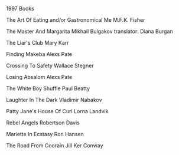 1997 Books

The Art Of Eating and/or
Gastronomical Me
M.F.K. Fisher

The Master And Margarita
Mikhail Bulgakov
translator: Diana Burgan

The Liar's Club
Mary Karr

Finding Makeba
Alexs Pate

Crossing To Safety
Wallace Stegner

Losing Absalom
Alexs Pate

The White Boy Shuffle
Paul Beatty

Laughter In The Dark
Vladimir Nabakov

Patty Jane's House Of Curl
Lorna Landvik

Rebel Angels
Robertson Davis

Mariette In Ecstasy
Ron Hansen

The Road From Coorain
Jill Ker Conway
